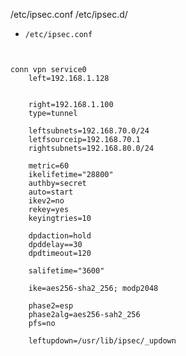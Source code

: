 

/etc/ipsec.conf
/etc/ipsec.d/







* `/etc/ipsec.conf`

```shell


conn vpn service0
	left=192.168.1.128


	right=192.168.1.100
	type=tunnel

	leftsubnets=192.168.70.0/24
	letfsourceip=192.168.70.1
	rightsubnets=192.168.80.0/24

	metric=60
	ikelifetime="28800"
	authby=secret
	auto=start
	ikev2=no
	rekey=yes
	keyingtries=10

	dpdaction=hold
	dpddelay==30
	dpdtimeout=120

	salifetime="3600"

	ike=aes256-sha2_256; modp2048

	phase2=esp
	phase2alg=aes256-sah2_256
	pfs=no

	leftupdown=/usr/lib/ipsec/_updown
```







